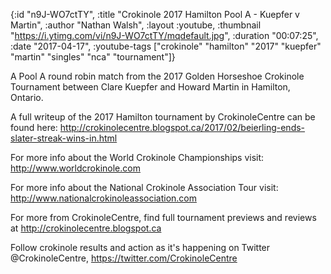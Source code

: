 {:id "n9J-WO7ctTY",
 :title "Crokinole 2017 Hamilton Pool A - Kuepfer v Martin",
 :author "Nathan Walsh",
 :layout :youtube,
 :thumbnail "https://i.ytimg.com/vi/n9J-WO7ctTY/mqdefault.jpg",
 :duration "00:07:25",
 :date "2017-04-17",
 :youtube-tags
 ["crokinole"
  "hamilton"
  "2017"
  "kuepfer"
  "martin"
  "singles"
  "nca"
  "tournament"]}


A Pool A round robin match from the 2017 Golden Horseshoe Crokinole Tournament between Clare Kuepfer and Howard Martin in Hamilton, Ontario.

A full writeup of the 2017 Hamilton tournament by CrokinoleCentre can be found here: http://crokinolecentre.blogspot.ca/2017/02/beierling-ends-slater-streak-wins-in.html

For more info about the World Crokinole Championships visit: http://www.worldcrokinole.com

For more info about the National Crokinole Association Tour visit: http://www.nationalcrokinoleassociation.com

For more from CrokinoleCentre, find full tournament previews and reviews at http://crokinolecentre.blogspot.ca

Follow crokinole results and action as it's happening on Twitter @CrokinoleCentre, https://twitter.com/CrokinoleCentre
